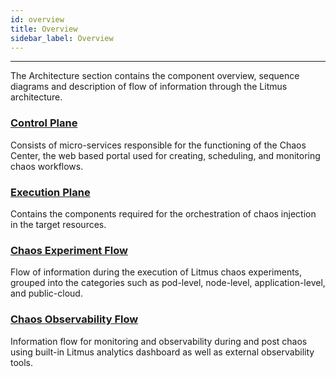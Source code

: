 ```yaml
---
id: overview
title: Overview
sidebar_label: Overview
---
```


---

The Architecture section contains the component overview, sequence diagrams and description of flow of information through the Litmus architecture.

### [Control Plane](control-plane)

Consists of micro-services responsible for the functioning of the Chaos Center, the web based portal used for creating, scheduling, and monitoring chaos workflows.

### [Execution Plane](execution-plane)

Contains the components required for the orchestration of chaos injection in the target resources.

### [Chaos Experiment Flow](chaos-experiment-flow)

Flow of information during the execution of Litmus chaos experiments, grouped into the categories such as pod-level, node-level, application-level, and public-cloud.

### [Chaos Observability Flow](chaos-observability-flow)

Information flow for monitoring and observability during and post chaos using built-in Litmus analytics dashboard as well as external observability tools.
